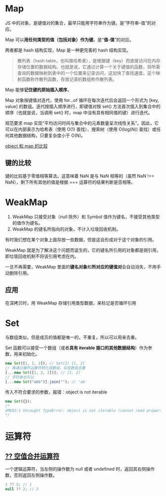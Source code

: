 # Map

JS 中的对象，是键值对的集合，最早只能用字符串作为键。是“字符串-值”的对应。

Map 可以**用任何类型的值（包括对象）作为键**。是“**值-值**”的对应。

两者都是 hash 结构实现，Map 是一种更完善的 hash 结构实现。

> 散列表（hash table，也叫做哈希表），是根据键（key）而直接访问在内存存储位置的数据结构。也就是说，它通过计算一个关于键值的函数，将所需查询的数据映射到表中的一个位置来记录访问，这加快了查找速度。这个映射函数称作散列函数，存放记录的数组称作散列表。

Map 能够**记住键的原始插入顺序**。

Map 对象按键值对迭代，使用 for...of 循环在每次迭代后会返回一个形式为 [key, value] 的数组。迭代按插入顺序进行，即键值对按 set() 方法首次插入到集合中的顺序（也就是说，当调用 set() 时，map 中没有具有相同值的键）进行迭代。

规范要求 map 实现“平均访问时间与集合中的元素数量呈次线性关系”。因此，它可以在内部表示为哈希表（使用 O(1) 查找）、搜索树（使用 O(log(N)) 查找）或任何其他数据结构，只要复杂度小于 O(N)。

[object 和 map 的比较](https://developer.mozilla.org/zh-CN/docs/Web/JavaScript/Reference/Global_Objects/Map#object_%E5%92%8C_map_%E7%9A%84%E6%AF%94%E8%BE%83)

## 键的比较

键的比较基于零值相等算法。这意味着 NaN 是与 NaN 相等的（虽然 NaN !== NaN），剩下所有其他的值是根据 === 运算符的结果判断是否相等。

# WeakMap

1. WeakMap 只接受对象（null 除外）和 Symbol 值作为键名，不接受其他类型的值作为键名。
2. WeakMap 的键名所指向的对象，不计入垃圾回收机制。

有时我们想在某个对象上面存放一些数据，但是这会形成对于这个对象的引用。

WeakMap 就是为了解决这个问题而诞生的，它的键名所引用的对象都是弱引用，即垃圾回收机制不将该引用考虑在内。

一旦不再需要，WeakMap 里面的**键名对象**和**所对应的键值对**会自动消失，不用手动删除引用。

## 应用

在深拷贝时，用 WeakMap 存储引用类型数据，来标记是否循环引用

# Set

与数组类似，但是成员的值都是唯一的，不重复。所以可以用来去重。

Set 函数可以接受一个数组（或者**具有 iterable 接口的其他数据结构**）作为参数，用来初始化。

```js
new Set([1, 2, 2]); // Set(2) {1, 2}
// 再通过展开运算符转化成数组，实现数组去重
[...new Set([1, 2, 2])]; // [1, 2]
// 字符串也可以
[...new Set("abb")].join(""); // 'ab'
```

传入不符合要求的参数，报错：object is not iterable

```js
new Set({});
/* 
VM602:1 Uncaught TypeError: object is not iterable (cannot read property Symbol(Symbol.iterator))
*/
```

# 运算符

## [?? 空值合并运算符](https://developer.mozilla.org/zh-CN/docs/Web/JavaScript/Reference/Operators/Nullish_coalescing)

一个逻辑运算符，当左侧的操作数为 null 或者 undefined 时，返回其右侧操作数，否则返回左侧操作数。

```js
1 ?? 2; // 1
null ?? 2; // 2
```

